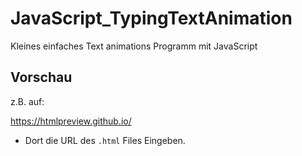 # JavaScript_TypingTextAnimation

Kleines einfaches Text animations Programm mit JavaScript

## Vorschau

z.B. auf:

https://htmlpreview.github.io/

- Dort die URL des `.html` Files Eingeben.
